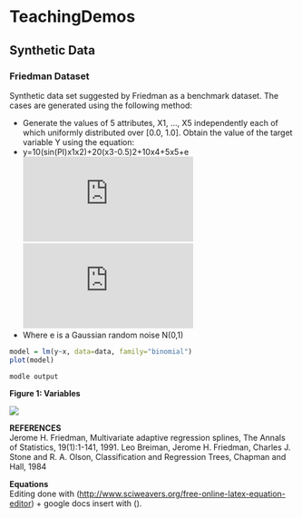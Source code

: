 # TeachingDemos
## Synthetic Data
### Friedman Dataset
Synthetic data set suggested by Friedman as a benchmark dataset. The cases are generated using the following method: 
- Generate the values of 5 attributes, X1, ..., X5 independently each of which uniformly distributed over [0.0, 1.0]. Obtain the value of the target variable Y using the equation: 
- y=10(sin(PI)x1x2)+20(x3-0.5)2+10x4+5x5+e  
![equation](http://www.sciweavers.org/tex2img.php?eq=f%28x%29%20%3D%200.1e%20%5E%7B4x_%7B1%7D%7D%20%2B%20%20%5Cfrac%7B4%7D%7B1%2Be%5E%7B-20%28%20x_%7B2%7D%3D0.5%7D%7D%20%2B%203%20x_%7B3%7D%2B2%20x_%7B4%7D%20%2B%20x_%7B5%7D%20%20%20&bc=White&fc=Black&im=jpg&fs=12&ff=arev&edit=0)                   
![equation](http://www.sciweavers.org/tex2img.php?eq=f%28x%29%20%3D%200.1e%20%5E%7B4x_%7B1%7D%7D%20%2B%20%20%5Cfrac%7B4%7D%7B1%2Be%5E%7B-20%28%20x_%7B2%7D%3D0.5%7D%7D%20%2B%203%20x_%7B3%7D%2B2%20x_%7B4%7D%20%2B%20x_%7B5%7D%20%20%20&bc=White&fc=Black&im=png&fs=12&ff=arev&edit=0)
- Where e is a Gaussian random noise N(0,1)

```r
model = lm(y~x, data=data, family="binomial")
plot(model)
```

```
modle output 
```

**Figure 1: Variables**

![](OPLS_example_files/figure-html/unnamed-chunk-9-1.png)

**REFERENCES**               
Jerome H. Friedman, Multivariate adaptive regression splines, The Annals of Statistics, 19(1):1-141, 1991. 
Leo Breiman, Jerome H. Friedman, Charles J. Stone and R. A. Olson, Classification and Regression Trees, Chapman and Hall, 1984

**Equations**         
Editing done with (http://www.sciweavers.org/free-online-latex-equation-editor) + google docs insert with (). 
